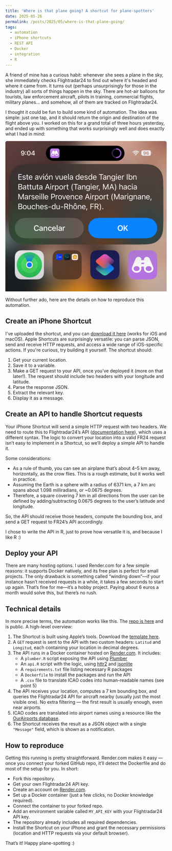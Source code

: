```yaml
---
title: 'Where is that plane going? A shortcut for plane-spotters'
date: 2025-05-26
permalink: /posts/2025/05/where-is-that-plane-going/
tags:
  - automation
  - iPhone shortcuts
  - REST API
  - Docker
  - integration
  - R
---
```


A friend of mine has a curious habit: whenever she sees a plane in the sky, she immediately checks Flightradar24 to find out where it's headed and where it came from. It turns out (perhaps unsurprisingly for those in the industry) all sorts of things happen in the sky. There are hot-air balloons for tourists, law enforcement aircraft, pilots in training, commercial flights, military planes... and somehow, all of them are tracked on Flightradar24.

I thought it could be fun to build some kind of automation. The idea was simple: just one tap, and it should return the origin and destination of the flight above you. I worked on this for a grand total of three hours yesterday, and ended up with something that works surprisingly well and does exactly what I had in mind:

![Example result](https://github.com/malmriv/malmriv.github.io/blob/master/images/captura_witpg.jpeg?raw=true)

Without further ado, here are the details on how to reproduce this automation.

## Create an iPhone Shortcut
I've uploaded the shortcut, and you can [download it here](https://github.com/malmriv/WhereIsThatPlaneGoing/blob/main/shortcut/%C2%BFDo%CC%81nde%20va%20ese%20avio%CC%81n%3F.shortcut) (works for iOS and macOS). Apple Shortcuts are surprisingly versatile: you can parse JSON, send and receive HTTP requests, and access a wide range of iOS-specific actions. If you're curious, try building it yourself. The shortcut should:

1. Get your current location.
2. Save it to a variable.
3. Make a GET request to your API, once you’ve deployed it (more on that later!). The request should include two headers with your longitude and latitude.
4. Parse the response JSON.
5. Extract the relevant key.
6. Display it as a message.

## Create an API to handle Shortcut requests
Your iPhone Shortcut will send a simple HTTP request with two headers. We need to route this to Flightradar24’s API ([documentation here](https://fr24api.flightradar24.com/docs/getting-started)), which uses a different syntax. The logic to convert your location into a valid FR24 request isn’t easy to implement in a Shortcut, so we’ll deploy a simple API to handle it.

Some considerations:

- As a rule of thumb, you can see an airplane that’s about 4–5 km away, horizontally, as the crow flies. This is a rough estimate, but it works well in practice.
- Assuming the Earth is a sphere with a radius of 6371 km, a 7 km arc spans about 1.098 milliradians, or ~0.0675 degrees.
- Therefore, a square covering 7 km in all directions from the user can be defined by adding/subtracting 0.0675 degrees to the user’s latitude and longitude.

So, the API should receive those headers, compute the bounding box, and send a GET request to FR24’s API accordingly.

I chose to write the API in R, just to prove how versatile it is, and because I like R :)

## Deploy your API
There are many hosting options. I used Render.com for a few simple reasons: it supports Docker natively, and its free plan is perfect for small projects. The only drawback is something called “winding down”—if your instance hasn’t received requests in a while, it takes a few seconds to start up again. That’s fine for me—it’s a hobby project. Paying about 6 euros a month would solve this, but there’s no rush.

## Technical details
In more precise terms, the automation works like this. The [repo is here](https://github.com/malmriv/WhereIsThatPlaneGoing/tree/main) and is public. A high-level overview:

1. The Shortcut is built using Apple’s tools. Download the [template here](https://github.com/malmriv/WhereIsThatPlaneGoing/blob/main/shortcut/%C2%BFDo%CC%81nde%20va%20ese%20avio%CC%81n%3F.shortcut?raw=true).
2. A `GET` request is sent to the API with two custom headers: `Latitud` and `Longitud`, each containing your location in decimal degrees.
3. The API runs in a Docker container hosted on [Render.com](https://render.com). It includes:
   - A `plumber.R` script exposing the API using [Plumber](https://www.rplumber.io/)
   - An `api.R` script with the logic, using [httr2](https://httr2.r-lib.org/) and [jsonlite](https://cran.r-project.org/web/packages/jsonlite/index.html)
   - A `requirements.txt` file listing necessary R packages
   - A `Dockerfile` to install the packages and run the API
   - A `.csv` file to translate ICAO codes into human-readable names (see point 5)
4. The API receives your location, computes a 7 km bounding box, and queries the Flightradar24 API for aircraft nearby (usually just the most visible one). No extra filtering — the first result is usually enough, even near airports.
5. ICAO codes are translated into airport names using a resource like the [OurAirports database](https://ourairports.com/data/).
6. The Shortcut receives the result as a JSON object with a single `"Message"` field, which is shown as a notification.

## How to reproduce
Getting this running is pretty straightforward. Render.com makes it easy — once you connect your forked GitHub repo, it’ll detect the Dockerfile and do most of the setup for you. In short:

- Fork this repository.
- Get your own Flightradar24 API key.
- Create an account on [Render.com](https://render.com).
- Set up a Docker container (just a few clicks, no Docker knowledge required).
- Connect the container to your forked repo.
- Add an environment variable called `MY_API_KEY` with your Flightradar24 API key.
- The repository already includes all required dependencies.
- Install the Shortcut on your iPhone and grant the necessary permissions (location and HTTP requests via your default browser).

That’s it! Happy plane-spotting :)
